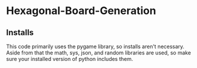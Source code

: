 # Hexagonal-Board-Generation
## Installs
This code primarily uses the pygame library, so installs aren't necessary. Aside from that the math, sys, json, and random libraries are used, so make sure your installed version of python includes them.

